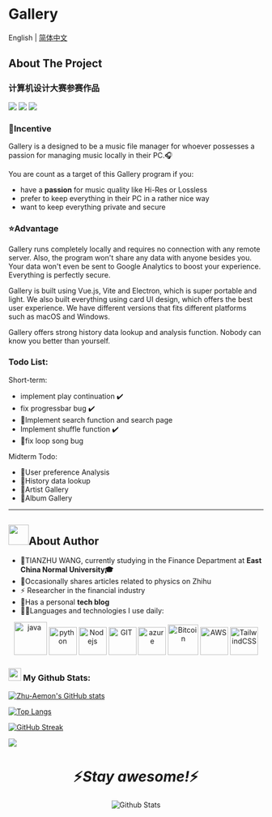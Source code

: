 # Gallery

English | [简体中文](./README_cn.md)

## About The Project

### 计算机设计大赛参赛作品

<img src="https://img.shields.io/badge/BUILT%20WITH-Vue.js-brightgreen?style=for-the-badge&logo=Vue.js&labelColor=cbf5cd">

<img src="https://img.shields.io/badge/MADE%20WITH-MARKDOWN-orange?style=for-the-badge&logo=Markdown&labelColor=d62b4d">

<img src="https://img.shields.io/badge/OPEN-SOURCE-blue?style=for-the-badge&logo=GitHub&labelColor=9198e6">

### 🧐Incentive

Gallery is a designed to be a music file manager for whoever possesses a passion for managing music locally in their
PC.🎧

You are count as a target of this Gallery program if you:

- have a <b>passion</b> for music quality like Hi-Res or Lossless
- prefer to keep everything in their PC in a rather nice way
- want to keep everything private and secure

### ⭐Advantage

Gallery runs completely locally and requires no connection with any remote server. Also, the program won't share any
data with anyone besides you. Your data won't even be sent to Google Analytics to boost your experience. Everything is
perfectly secure.

Gallery is built using Vue.js, Vite and Electron, which is super portable and light. We also built everything using card
UI design, which offers the best user experience. We have different versions that fits different platforms such as macOS
and Windows.

Gallery offers strong history data lookup and analysis function. Nobody can know you better than yourself.

### Todo List:

Short-term:

- implement play continuation ✔️
- fix progressbar bug ✔️
- 🎯Implement search function and search page
- Implement shuffle function ✔️
- 🎯fix loop song bug

Midterm Todo:

- 🎯User preference Analysis
- 🎯History data lookup
- 🎯Artist Gallery
- 🎯Album Gallery

---

## <img height="40" src="https://raw.githubusercontent.com/innng/innng/master/assets/kyubey.gif"/>About Author

- 🏦TIANZHU WANG, currently studying in the Finance Department at <b>East China Normal University🎓</b>
- 📝Occasionally shares articles related to physics on Zhihu
- ⚡ Researcher in the financial industry
- 📖Has a personal <b>tech blog</b>
- 🧑‍💻Languages and technologies I use daily:

<p align="center">
      <img src="https://www.vectorlogo.zone/logos/java/java-icon.svg" alt="java" width="65" height="65"/> 
      <img src="https://www.vectorlogo.zone/logos/python/python-icon.svg" alt="python" width="55" height="55"/>
      <img src="https://www.vectorlogo.zone/logos/nodejs/nodejs-icon.svg" alt="Nodejs" width="55" height="55"/>
      <img src="https://www.vectorlogo.zone/logos/git-scm/git-scm-icon.svg" alt="GIT" width="55" height="55"/> 
      <img src="https://www.vectorlogo.zone/logos/microsoft_azure/microsoft_azure-icon.svg" alt="azure" width="55" height="55"/>
      <img src="https://www.vectorlogo.zone/logos/bitcoin/bitcoin-icon.svg" alt="Bitcoin" width="60" height="60"/>
      <img src="https://www.vectorlogo.zone/logos/amazon_aws/amazon_aws-icon.svg" alt="AWS" width="55" height="55"/>
      <img src="https://www.vectorlogo.zone/logos/tailwindcss/tailwindcss-icon.svg" alt="TailwindCSS" width="55" height="55"/>
</p>

### <img src='https://media1.giphy.com/media/du3J3cXyzhj75IOgvA/giphy.gif?cid=ecf05e47x2g034i9pzwtzzsd3xgg2w9nr94t4tflbbgo3008&rid=giphy.gif' width='25' /> My Github Stats:

[![Zhu-Aemon's GitHub stats](https://github-readme-stats.vercel.app/api?username=Zhu-Aemon)](https://github.com/anuraghazra/github-readme-stats)

[![Top Langs](https://github-readme-stats.vercel.app/api/top-langs/?username=Zhu-Aemon&layout=compact)](https://github.com/anuraghazra/github-readme-stats)

[![GitHub Streak](https://streak-stats.demolab.com/?user=Zhu-Aemon)](https://git.io/streak-stats)

<img src='https://stats.justsong.cn/api/zhihu?username=wang-tian-zhu-99'>

<h1 align='center'>⚡️<i>Stay awesome!</i>⚡️</h1>

<p align="center">
        <img src="https://raw.githubusercontent.com/mayhemantt/mayhemantt/Update/svg/Bottom.svg" alt="Github Stats" />
</p>
